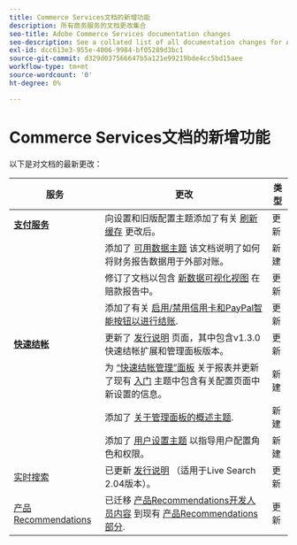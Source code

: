 ```yaml
---
title: Commerce Services文档的新增功能
description: 所有商务服务的文档更改集合
seo-title: Adobe Commerce Services documentation changes
seo-description: See a collated list of all documentation changes for Adobe Commerce Services and integration services.
exl-id: dcc613e3-955e-4006-9984-bf05289d3bc1
source-git-commit: d329d037566647b5a121e99219bde4cc5bd15aee
workflow-type: tm+mt
source-wordcount: '0'
ht-degree: 0%

---
```


# Commerce Services文档的新增功能

以下是对文档的最新更改：

| 服务 | 更改 | 类型 |
|  ---  |  ---  |  ---  |
| [**支付服务**](https://experienceleague.adobe.com/docs/commerce-merchant-services/payment-services/guide-overview.html) | 向设置和旧版配置主题添加了有关 [刷新缓存](https://experienceleague.adobe.com/docs/commerce-merchant-services/payment-services/configure/settings.html#flush-the-cache) 更改后。<!--PAY-3750 --> | 更新 |
|  | 添加了 [可用数据主题](https://experienceleague.adobe.com/docs/commerce-merchant-services/payment-services/reporting/data.html) 该文档说明了如何将财务报告数据用于外部对账。 | 新建 |
|  | 修订了文档以包含 [新数据可视化视图](https://experienceleague.adobe.com/docs/commerce-merchant-services/payment-services/reporting/payouts.html#payouts-data-visualization-view) 在赔款报告中。 | 更新 |
|  | 添加了有关 [启用/禁用信用卡和PayPal智能按钮以进行结账](https://experienceleague.adobe.com/docs/commerce-merchant-services/payment-services/configure/settings.html#configure-payment-options). | 更新 |
| [**快速结帐**](https://experienceleague.adobe.com/docs/commerce-merchant-services/quick-checkout/overview.html) | 更新了 [发行说明](https://experienceleague.adobe.com/docs/commerce-merchant-services/quick-checkout/release-notes.html) 页面，其中包含v1.3.0快速结帐扩展和管理面板版本。<!-- BOLT-293 --> | 更新 |
|  | 为 [“快速结帐管理”面板](https://experienceleague.adobe.com/docs/commerce-merchant-services/quick-checkout/getting-started/quick-checkout-admin-panel/admin-panel.html) 关于报表并更新了现有 [入门](https://experienceleague.adobe.com/docs/commerce-merchant-services/quick-checkout/getting-started/onboarding.html?lang=en) 主题中包含有关配置页面中新设置的信息。<!-- BOLT-459 --> | 新建 |
|  | 添加了 [关于管理面板的概述主题](https://experienceleague.adobe.com/docs/commerce-merchant-services/quick-checkout/getting-started/quick-checkout-admin-panel/admin-panel.html). | 新建 |
|  | 添加了 [用户设置主题](https://experienceleague.adobe.com/docs/commerce-merchant-services/quick-checkout/getting-started/quick-checkout-admin-panel/user-roles-setup.html) 以指导用户配置角色和权限。 | 新建 |
| [实时搜索](https://experienceleague.adobe.com/docs/commerce-merchant-services/live-search/guide-overview.html) | 已更新 [发行说明](https://experienceleague.adobe.com/docs/commerce-merchant-services/live-search/release-notes.html) （适用于Live Search 2.04版本）。 | 更新 |
| [产品Recommendations](https://experienceleague.adobe.com/docs/commerce-merchant-services/product-recommendations/guide-overview.html) | 已迁移 [产品Recommendations开发人员内容](https://devdocs.magento.com/recommendations/product-recs.html) 到现有 [产品Recommendations部分](https://experienceleague.adobe.com/docs/commerce-merchant-services/product-recommendations/admin/create.html). <!-- COMDOX-227 --> | 更新 |
